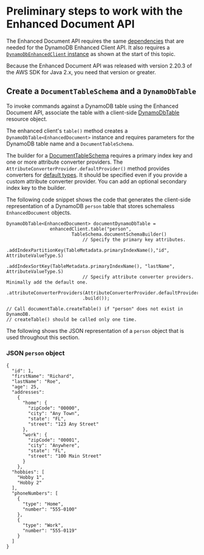 # Preliminary steps to work with the Enhanced Document API<a name="ddb-en-client-doc-api-steps"></a>

The Enhanced Document API requires the same [dependencies](ddb-en-client-getting-started.md#ddb-en-client-gs-dep) that are needed for the DynamoDB Enhanced Client API\. It also requires a [`DynamoDbEnhancedClient` instance](ddb-en-client-getting-started-dynamodbTable.md#ddb-en-client-getting-started-dynamodbTable-eclient) as shown at the start of this topic\.

Because the Enhanced Document API was released with version 2\.20\.3 of the AWS SDK for Java 2\.x, you need that version or greater\.

## Create a `DocumentTableSchema` and a `DynamoDbTable`<a name="ddb-en-client-doc-api-steps-createschema"></a>

To invoke commands against a DynamoDB table using the Enhanced Document API, associate the table with a client\-side [DynamoDbTable<EnhancedDocument>](https://sdk.amazonaws.com/java/api/latest/software/amazon/awssdk/enhanced/dynamodb/DynamoDbTable.html) resource object\. 

The enhanced client's `table()` method creates a `DynamoDbTable<EnhancedDocument>` instance and requires parameters for the DynamoDB table name and a `DocumentTableSchema`\. 

The builder for a [DocumentTableSchema](https://sdk.amazonaws.com/java/api/latest/software/amazon/awssdk/enhanced/dynamodb/document/DocumentTableSchema.html) requires a primary index key and one or more attribute converter providers\. The `AttributeConverterProvider.defaultProvider()` method provides converters for [default types](https://sdk.amazonaws.com/java/api/latest/software/amazon/awssdk/enhanced/dynamodb/internal/converter/attribute/package-summary.html)\. It should be specified even if you provide a custom attribute converter provider\. You can add an optional secondary index key to the builder\.

The following code snippet shows the code that generates the client\-side representation of a DynamoDB `person` table that stores schemaless `EnhancedDocument` objects\.

```
DynamoDbTable<EnhancedDocument> documentDynamoDbTable = 
                enhancedClient.table("person",
                        TableSchema.documentSchemaBuilder()
                            // Specify the primary key attributes.
                            .addIndexPartitionKey(TableMetadata.primaryIndexName(),"id", AttributeValueType.S)
                            .addIndexSortKey(TableMetadata.primaryIndexName(), "lastName", AttributeValueType.S)
                            // Specify attribute converter providers. Minimally add the default one.
                            .attributeConverterProviders(AttributeConverterProvider.defaultProvider())
                            .build());
                                                         
// Call documentTable.createTable() if "person" does not exist in DynamoDB.
// createTable() should be called only one time.
```

The following shows the JSON representation of a `person` object that is used throughout this section\.

### JSON `person` object<a name="ddb-en-client-doc-api-steps-createschema-obj"></a>

```
{
  "id": 1,
  "firstName": "Richard",
  "lastName": "Roe",
  "age": 25,
  "addresses":
    {
      "home": {
        "zipCode": "00000",
        "city": "Any Town",
        "state": "FL",
        "street": "123 Any Street"
      },
      "work": {
        "zipCode": "00001",
        "city": "Anywhere",
        "state": "FL",
        "street": "100 Main Street"
      }
    },
  "hobbies": [
    "Hobby 1",
    "Hobby 2"
  ],
  "phoneNumbers": [
    {
      "type": "Home",
      "number": "555-0100"
    },
    {
      "type": "Work",
      "number": "555-0119"
    }
  ]
}
```